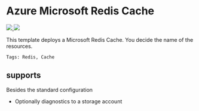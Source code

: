 # Azure Microsoft Redis Cache

<a href="https://portal.azure.com/#create/Microsoft.Template/uri/https%3A%2F%2Fraw.githubusercontent.com%2Fpascalnaber%2FEnterpriseARMTemplates%2Fmaster%2FResources%2FMicrosoft.Cache.Redis(BasicStandard)%2Fazuredeploy.json" target="_blank">
    <img src="http://azuredeploy.net/deploybutton.png"/>
</a>
<a href="http://armviz.io/#/?load=https%3A%2F%2Fraw.githubusercontent.com%2Fpascalnaber%2FEnterpriseARMTemplates%2Fmaster%2FResources%2FMicrosoft.Cache.Redis(BasicStandard)/azuredeploy.json" target="_blank">
    <img src="http://armviz.io/visualizebutton.png"/>
</a>

This template deploys a Microsoft Redis Cache. You decide the name of the resources.

`Tags: Redis, Cache`

## supports

Besides the standard configuration

- Optionally diagnostics to a storage account


